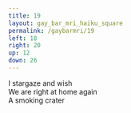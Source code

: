 ```yaml
---
title: 19
layout: gay_bar_mri_haiku_square
permalink: /gaybarmri/19
left: 18
right: 20
up: 12
down: 26
---
```

I stargaze and wish  
We are right at home again  
A smoking crater
